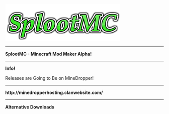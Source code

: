 <img src="logo.png">
<body background="thYET1MXYB.jpg">
<HR>
<b>SplootMC - Minecraft Mod Maker Alpha!</b>
<HR>
<b>Info!</b>
<p>Releases are Going to Be on MineDropper!</p>
<HR>
<b>http://minedropperhosting.clanwebsite.com/</b>
<HR>
<b>Alternative Downloads</b>
